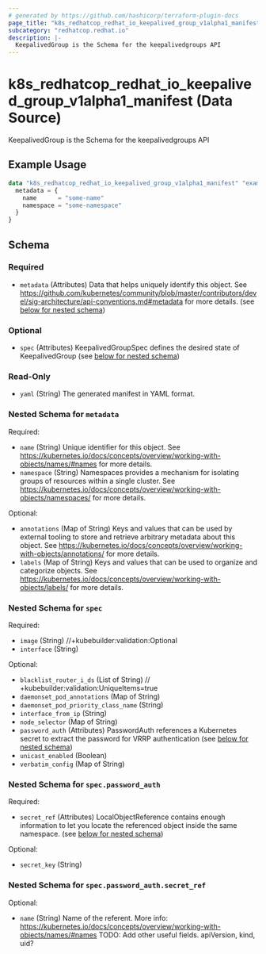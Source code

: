 ```yaml
---
# generated by https://github.com/hashicorp/terraform-plugin-docs
page_title: "k8s_redhatcop_redhat_io_keepalived_group_v1alpha1_manifest Data Source - terraform-provider-k8s"
subcategory: "redhatcop.redhat.io"
description: |-
  KeepalivedGroup is the Schema for the keepalivedgroups API
---
```


# k8s_redhatcop_redhat_io_keepalived_group_v1alpha1_manifest (Data Source)

KeepalivedGroup is the Schema for the keepalivedgroups API

## Example Usage

```terraform
data "k8s_redhatcop_redhat_io_keepalived_group_v1alpha1_manifest" "example" {
  metadata = {
    name      = "some-name"
    namespace = "some-namespace"
  }
}
```

<!-- schema generated by tfplugindocs -->
## Schema

### Required

- `metadata` (Attributes) Data that helps uniquely identify this object. See https://github.com/kubernetes/community/blob/master/contributors/devel/sig-architecture/api-conventions.md#metadata for more details. (see [below for nested schema](#nestedatt--metadata))

### Optional

- `spec` (Attributes) KeepalivedGroupSpec defines the desired state of KeepalivedGroup (see [below for nested schema](#nestedatt--spec))

### Read-Only

- `yaml` (String) The generated manifest in YAML format.

<a id="nestedatt--metadata"></a>
### Nested Schema for `metadata`

Required:

- `name` (String) Unique identifier for this object. See https://kubernetes.io/docs/concepts/overview/working-with-objects/names/#names for more details.
- `namespace` (String) Namespaces provides a mechanism for isolating groups of resources within a single cluster. See https://kubernetes.io/docs/concepts/overview/working-with-objects/namespaces/ for more details.

Optional:

- `annotations` (Map of String) Keys and values that can be used by external tooling to store and retrieve arbitrary metadata about this object. See https://kubernetes.io/docs/concepts/overview/working-with-objects/annotations/ for more details.
- `labels` (Map of String) Keys and values that can be used to organize and categorize objects. See https://kubernetes.io/docs/concepts/overview/working-with-objects/labels/ for more details.


<a id="nestedatt--spec"></a>
### Nested Schema for `spec`

Required:

- `image` (String) //+kubebuilder:validation:Optional
- `interface` (String)

Optional:

- `blacklist_router_i_ds` (List of String) // +kubebuilder:validation:UniqueItems=true
- `daemonset_pod_annotations` (Map of String)
- `daemonset_pod_priority_class_name` (String)
- `interface_from_ip` (String)
- `node_selector` (Map of String)
- `password_auth` (Attributes) PasswordAuth references a Kubernetes secret to extract the password for VRRP authentication (see [below for nested schema](#nestedatt--spec--password_auth))
- `unicast_enabled` (Boolean)
- `verbatim_config` (Map of String)

<a id="nestedatt--spec--password_auth"></a>
### Nested Schema for `spec.password_auth`

Required:

- `secret_ref` (Attributes) LocalObjectReference contains enough information to let you locate the referenced object inside the same namespace. (see [below for nested schema](#nestedatt--spec--password_auth--secret_ref))

Optional:

- `secret_key` (String)

<a id="nestedatt--spec--password_auth--secret_ref"></a>
### Nested Schema for `spec.password_auth.secret_ref`

Optional:

- `name` (String) Name of the referent. More info: https://kubernetes.io/docs/concepts/overview/working-with-objects/names/#names TODO: Add other useful fields. apiVersion, kind, uid?
